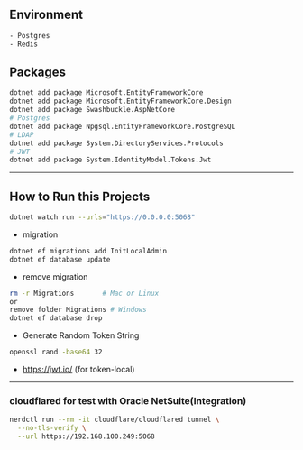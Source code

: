 ## Environment
```bash
- Postgres
- Redis
```

## Packages
```bash
dotnet add package Microsoft.EntityFrameworkCore
dotnet add package Microsoft.EntityFrameworkCore.Design
dotnet add package Swashbuckle.AspNetCore
# Postgres
dotnet add package Npgsql.EntityFrameworkCore.PostgreSQL
# LDAP
dotnet add package System.DirectoryServices.Protocols
# JWT
dotnet add package System.IdentityModel.Tokens.Jwt
```
---
## How to Run this Projects
```bash
dotnet watch run --urls="https://0.0.0.0:5068"
```
* migration
```bash
dotnet ef migrations add InitLocalAdmin
dotnet ef database update
```
* remove migration
```bash
rm -r Migrations       # Mac or Linux
or
remove folder Migrations # Windows
dotnet ef database drop
```
* Generate Random Token String
```bash
openssl rand -base64 32
```
* https://jwt.io/ (for token-local)
---
### cloudflared for test with Oracle NetSuite(Integration)
```bash
nerdctl run --rm -it cloudflare/cloudflared tunnel \
  --no-tls-verify \
  --url https://192.168.100.249:5068
```
